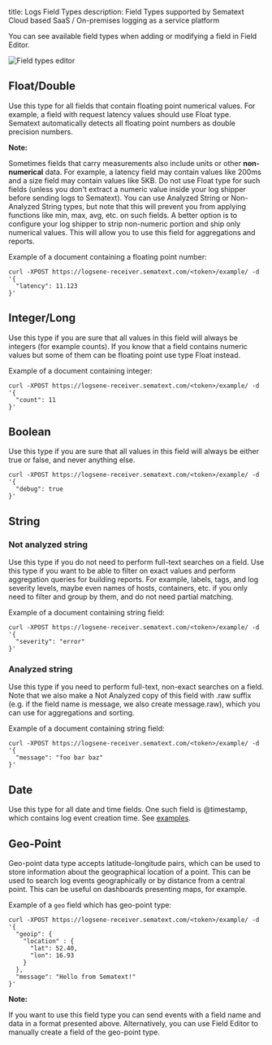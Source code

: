 title: Logs Field Types
description: Field Types supported by Sematext Cloud based SaaS / On-premises logging as a service platform

You can see available field types when adding or modifying a field in Field Editor.

<img src="/docs/images/logs/field-editor-logs-ui.png" alt="Field types editor" title="Field types editor">

## Float/Double

Use this type for all fields that contain floating point numerical values. For
example, a field with request latency values should use Float type.
Sematext automatically detects all floating point numbers as double precision
numbers.

**Note:**

Sometimes fields that carry measurements also include units or other
**non-numerical** data. For example, a latency field may contain
values like 200ms and a size field may contain values like 5KB.  Do
not use Float type for such fields (unless you don't extract a numeric
value inside your log shipper before sending logs to Sematext). You
can use Analyzed String or Non-Analyzed String types, but note that
this will prevent you from applying functions like min, max, avg, etc.
on such fields.  A better option is to configure your log shipper to
strip non-numeric portion and ship only numerical values. This will
allow you to use this field for aggregations and reports.


Example of a document containing a floating point number:

    curl -XPOST https://logsene-receiver.sematext.com/<token>/example/ -d '{
      "latency": 11.123
    }'

## Integer/Long

Use this type if you are sure that all values in this field will always be integers
(for example counts).  If you know that a field contains numeric values but some of them
can be floating point use type Float instead.

Example of a document containing integer:

    curl -XPOST https://logsene-receiver.sematext.com/<token>/example/ -d '{
      "count": 11
    }'


## Boolean

Use this type if you are sure that all values in this field will always
be either true or false, and never anything else.

    curl -XPOST https://logsene-receiver.sematext.com/<token>/example/ -d '{
      "debug": true
    }'

## String

### Not analyzed string

Use this type if you do not need to perform full-text searches on a field. Use this type if you
want to be able to filter on exact values and perform aggregation queries for building reports.
For example, labels, tags, and log severity levels, maybe even names of hosts,
containers, etc. if you only need to filter and group by them, and do not need partial matching.

Example of a document containing string field:

    curl -XPOST https://logsene-receiver.sematext.com/<token>/example/ -d '{
      "severity": "error"
    }'

### Analyzed string

Use this type if you need to perform full-text, non-exact searches on
a field. Note that we also make a Not Analyzed copy of this field with
.raw suffix (e.g. if the field name is message, we also create
message.raw), which you can use for aggregations and sorting.

Example of a document containing string field:

    curl -XPOST https://logsene-receiver.sematext.com/<token>/example/ -d '{
      "message": "foo bar baz"
    }'

## Date

Use this type for all date and time fields. One such field is @timestamp, which
contains log event creation time. See [examples](supported-date-formats).

## Geo-Point

Geo-point data type accepts latitude-longitude pairs, which can be used to store
information about the geographical location of a point. This can be used to
search log events geographically or by distance from a central point. This
can be useful on dashboards presenting maps, for example.

Example of a `geo` field which has geo-point type:

    curl -XPOST https://logsene-receiver.sematext.com/<token>/example/ -d '{
      "geoip": {
        "location" : {
          "lat": 52.40,
          "lon": 16.93
        }
      },
      "message": "Hello from Sematext!"
    }'


**Note:**

If you want to use this field type you can send events with a field name and
data in a format presented above. Alternatively, you can use Field
Editor to manually create a field of the geo-point type.
